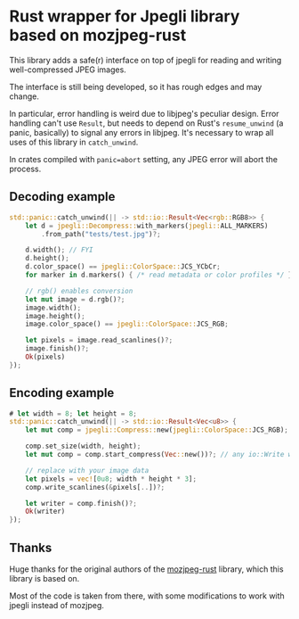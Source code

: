 # Rust wrapper for Jpegli library based on mozjpeg-rust

This library adds a safe(r) interface on top of jpegli for reading and writing well-compressed JPEG images.

The interface is still being developed, so it has rough edges and may change.

In particular, error handling is weird due to libjpeg's peculiar design. Error handling can't use `Result`, but needs to depend on Rust's `resume_unwind` (a panic, basically) to signal any errors in libjpeg. It's necessary to wrap all uses of this library in `catch_unwind`.

In crates compiled with `panic=abort` setting, any JPEG error will abort the process.

## Decoding example

```rust
std::panic::catch_unwind(|| -> std::io::Result<Vec<rgb::RGB8>> {
    let d = jpegli::Decompress::with_markers(jpegli::ALL_MARKERS)
        .from_path("tests/test.jpg")?;

    d.width(); // FYI
    d.height();
    d.color_space() == jpegli::ColorSpace::JCS_YCbCr;
    for marker in d.markers() { /* read metadata or color profiles */ }

    // rgb() enables conversion
    let mut image = d.rgb()?;
    image.width();
    image.height();
    image.color_space() == jpegli::ColorSpace::JCS_RGB;

    let pixels = image.read_scanlines()?;
    image.finish()?;
    Ok(pixels)
});
```

## Encoding example

```rust
# let width = 8; let height = 8;
std::panic::catch_unwind(|| -> std::io::Result<Vec<u8>> {
    let mut comp = jpegli::Compress::new(jpegli::ColorSpace::JCS_RGB);

    comp.set_size(width, height);
    let mut comp = comp.start_compress(Vec::new())?; // any io::Write will work

    // replace with your image data
    let pixels = vec![0u8; width * height * 3];
    comp.write_scanlines(&pixels[..])?;

    let writer = comp.finish()?;
    Ok(writer)
});
```


## Thanks
Huge thanks for the original authors of the [mozjpeg-rust](https://github.com/ImageOptim/mozjpeg-rust) library, which this library is based on.

Most of the code is taken from there, with some modifications to work with jpegli instead of mozjpeg.
